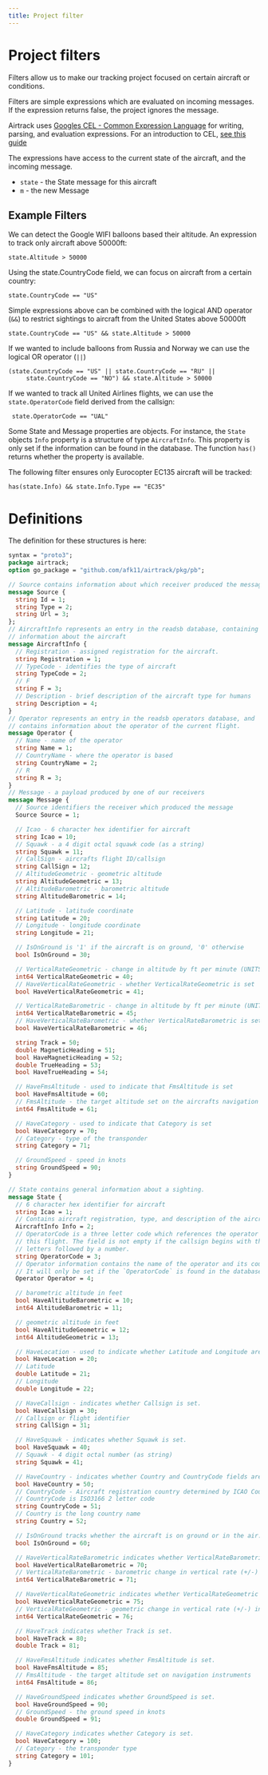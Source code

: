 ```yaml
---
title: Project filter
---
```


# Project filters

Filters allow us to make our tracking project focused on certain aircraft or conditions.

Filters are simple expressions which are evaluated on incoming messages. If the expression
returns false, the project ignores the message.

Airtrack uses [Googles CEL - Common Expression Language](https://github.com/google/cel-spec/blob/master/doc/langdef.md)
for writing, parsing, and evaluation expressions. For an introduction to CEL, [see this guide](https://github.com/google/cel-spec/blob/master/doc/intro.md)

The expressions have access to the current state of the aircraft, and the incoming
message.
 * `state` - the State message for this aircraft
 * `m` - the new Message

## Example Filters

We can detect the Google WIFI balloons based their altitude. An expression to track only aircraft above 50000ft:

    state.Altitude > 50000

Using the state.CountryCode field, we can focus on aircraft from a certain country:

    state.CountryCode == "US"

Simple expressions above can be combined with the logical AND operator (`&&`) to restrict sightings to aircraft from the United States above 50000ft

    state.CountryCode == "US" && state.Altitude > 50000

If we wanted to include balloons from Russia and Norway we can use the logical OR operator (`||`)

    (state.CountryCode == "US" || state.CountryCode == "RU" ||
         state.CountryCode == "NO") && state.Altitude > 50000

If we wanted to track all United Airlines flights, we can use the `state.OperatorCode` field
derived from the callsign: 
 
     state.OperatorCode == "UAL"

Some State and Message properties are objects. For instance, the `State` objects
`Info` property is a structure of type `AircraftInfo`. This property is only set if the
information can be found in the database. The function `has()` returns whether the property
is available.

The following filter ensures only Eurocopter EC135 aircraft will be tracked:

    has(state.Info) && state.Info.Type == "EC35"

# Definitions

The definition for these structures is here:
```proto
syntax = "proto3";
package airtrack;
option go_package = "github.com/afk11/airtrack/pkg/pb";

// Source contains information about which receiver produced the message
message Source {
  string Id = 1;
  string Type = 2;
  string Url = 3;
};
// AircraftInfo represents an entry in the readsb database, containing
// information about the aircraft
message AircraftInfo {
  // Registration - assigned registration for the aircraft.
  string Registration = 1;
  // TypeCode - identifies the type of aircraft
  string TypeCode = 2;
  // F
  string F = 3;
  // Description - brief description of the aircraft type for humans
  string Description = 4;
}
// Operator represents an entry in the readsb operators database, and
// contains information about the operator of the current flight.
message Operator {
  // Name - name of the operator
  string Name = 1;
  // CountryName - where the operator is based
  string CountryName = 2;
  // R
  string R = 3;
}
// Message - a payload produced by one of our receivers
message Message {
  // Source identifiers the receiver which produced the message
  Source Source = 1;

  // Icao - 6 character hex identifier for aircraft
  string Icao = 10;
  // Squawk - a 4 digit octal squawk code (as a string)
  string Squawk = 11;
  // CallSign - aircrafts flight ID/callsign
  string CallSign = 12;
  // AltitudeGeometric - geometric altitude
  string AltitudeGeometric = 13;
  // AltitudeBarometric - barometric altitude
  string AltitudeBarometric = 14;

  // Latitude - latitude coordinate
  string Latitude = 20;
  // Longitude - longitude coordinate
  string Longitude = 21;

  // IsOnGround is '1' if the aircraft is on ground, '0' otherwise
  bool IsOnGround = 30;

  // VerticalRateGeometric - change in altitude by ft per minute (UNITS??)
  int64 VerticalRateGeometric = 40;
  // HaveVerticalRateGeometric - whether VerticalRateGeometric is set
  bool HaveVerticalRateGeometric = 41;

  // VerticalRateBarometric - change in altitude by ft per minute (UNITS??)
  int64 VerticalRateBarometric = 45;
  // HaveVerticalRateBarometric - whether VerticalRateBarometric is set
  bool HaveVerticalRateBarometric = 46;

  string Track = 50;
  double MagneticHeading = 51;
  bool HaveMagneticHeading = 52;
  double TrueHeading = 53;
  bool HaveTrueHeading = 54;

  // HaveFmsAltitude - used to indicate that FmsAltitude is set
  bool HaveFmsAltitude = 60;
  // FmsAltitude - the target altitude set on the aircrafts navigation
  int64 FmsAltitude = 61;

  // HaveCategory - used to indicate that Category is set
  bool HaveCategory = 70;
  // Category - type of the transponder
  string Category = 71;

  // GroundSpeed - speed in knots
  string GroundSpeed = 90;
}

// State contains general information about a sighting.
message State {
  // 6 character hex identifier for aircraft
  string Icao = 1;
  // Contains aircraft registration, type, and description of the aircraft
  AircraftInfo Info = 2;
  // OperatorCode is a three letter code which references the operator for
  // this flight. The field is not empty if the callsign begins with three
  // letters followed by a number.
  string OperatorCode = 3;
  // Operator information contains the name of the operator and its country.
  // It will only be set if the `OperatorCode` is found in the database.
  Operator Operator = 4;

  // barometric altitude in feet
  bool HaveAltitudeBarometric = 10;
  int64 AltitudeBarometric = 11;

  // geometric altitude in feet
  bool HaveAltitudeGeometric = 12;
  int64 AltitudeGeometric = 13;

  // HaveLocation - used to indicate whether Latitude and Longitude are set.
  bool HaveLocation = 20;
  // Latitude
  double Latitude = 21;
  // Longitude
  double Longitude = 22;

  // HaveCallsign - indicates whether Callsign is set.
  bool HaveCallsign = 30;
  // Callsign or flight identifier
  string CallSign = 31;

  // HaveSquawk - indicates whether Squawk is set.
  bool HaveSquawk = 40;
  // Squawk - 4 digit octal number (as string)
  string Squawk = 41;

  // HaveCountry - indicates whether Country and CountryCode fields are set.
  bool HaveCountry = 50;
  // CountryCode - Aircraft registration country determined by ICAO Country Allocation
  // CountryCode is ISO3166 2 letter code
  string CountryCode = 51;
  // Country is the long country name
  string Country = 52;

  // IsOnGround tracks whether the aircraft is on ground or in the air.
  bool IsOnGround = 60;

  // HaveVerticalRateBarometric indicates whether VerticalRateBarometric is set.
  bool HaveVerticalRateBarometric = 70;
  // VerticalRateBarometric - barometric change in vertical rate (+/-) in feet per minute
  int64 VerticalRateBarometric = 71;

  // HaveVerticalRateGeometric indicates whether VerticalRateGeometric is set.
  bool HaveVerticalRateGeometric = 75;
  // VerticalRateGeometric - geometric change in vertical rate (+/-) in feet per minute
  int64 VerticalRateGeometric = 76;

  // HaveTrack indicates whether Track is set.
  bool HaveTrack = 80;
  double Track = 81;

  // HaveFmsAltitude indicates whether FmsAltitude is set.
  bool HaveFmsAltitude = 85;
  // FmsAltitude - the target altitude set on navigation instruments
  int64 FmsAltitude = 86;

  // HaveGroundSpeed indicates whether GroundSpeed is set.
  bool HaveGroundSpeed = 90;
  // GroundSpeed - the ground speed in knots
  double GroundSpeed = 91;

  // HaveCategory indicates whether Category is set.
  bool HaveCategory = 100;
  // Category - the transponder type
  string Category = 101;
}
```
